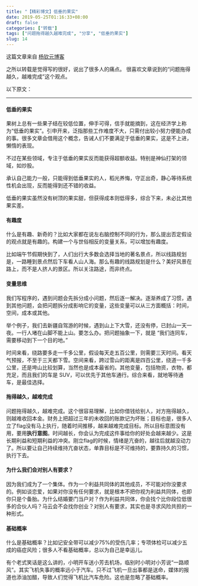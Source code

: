 ```yaml
---
title: "【精彩博文】低垂的果实"
date: 2019-05-25T01:16:33+08:00
draft: false
categories: ["转载"]
tags: ["问题拖得越久越难完成", "分享", "低垂的果实"]
slug: 14
---
```




这篇文章来自 [杨钦元博客](http://yangqinyuan.com/essay/xd.html)

之所以转载是觉得写的很好，说出了很多人的痛点。
很喜欢文章说到的“问题拖得越久，越难完成”这个观点。

以下原文：

---

#### 低垂的果实

果树上总有一些果子结在较低位置，伸手可得，信手就能摘到，这在经济学上称为“低垂的果实”。引申开来，泛指那些工作难度不大，只需付出较小努力便能办成的事。很多文章会借用这个概念，告诫人们不要满足于低垂的果实，这是不上进，懒惰的表现。

不过在某些领域，专注于低垂的果实反而能获得超额收益。特别是神仙打架的领域，如炒股。

承认自己能力一般，只能得到低垂果实的人，稻光养悔，守正出奇，静心等待系统性机会出现，反而能得到还不错的收益。

低垂的果实虽然没有树顶的果实甜，但获得成本则低得多，综合下来，未必比其他果实差。

#### 有趣度

什么是有趣、新奇的？比如大家都在说左右脑控制不同的行为，那么提出否定假设的观点就是有趣的。构建一个与世俗相反的变量关系，可以增加有趣度。

比如端午节假期快到了，人们出行大多数会选择当地的著名景点，所以线路规划是，一路睡到景点然后下车看人山人海。那么有趣的线路规划是什么？美好风景在路上，而不是人挤人的景区。所以关注路途，而非终点。

#### 变量思维

我们写程序的，遇到问题会先拆分成小问题，然后逐一解决。逐渐养成了习惯，遇到其他问题，会把问题拆分成影响它的变量，这些变量可以从三方面概括：时间，空间，成本或其他。

举个例子，我们去新疆自驾游的时候，遇到山上下大雪，还没有停，已封山一天一夜。一行人堵在山脚不能上山。要怎么办。把问题抽象一下，就是 “我们连同车，需要移动到下一个目的地。”

时间来看，绕路要多走一千多公里，假设每天走五百公里，则需要三天时间。看天气预报，不至于三天都下雪。空间来看，跨过雪山的距离是四百公里，绕道一千多公里，还是垮山比较划算，当然也是成本最省的。其他变量，包括物资，衣物，都充足，而且我们的车是 SUV，可以优先于其他车通行。综合来看，就地等待通车，是最佳选择。

#### 拖得越久，越难完成

问题拖得越久，越难完成。这个很容易理解，比如你借钱给别人，对方拖得越久，则越难收回本金。财务上把超过三年的未收回的账款记为坏账；目标也是，很多人立了flag没有马上执行，随着时间推移，越来越难完成目标。所以目标意图没有用，要用**执行意图**。时间越长，你会认为完成这件事给你的好处会越来越少。这是长期利益和短期利益的冲突。刚立flag的时候，情绪是亢奋的，越往后就越没动力了。所以要让自己持续维持亢奋状态，单靠目标是不可维持的，要靠持久的习惯，执行下去。

#### 为什么我们会对别人有要求？

因为我们成为了一个集体。作为一个利益共同体的其他成员，不可能对你没要求的。例如谈恋爱，如果对你没有任何要求，就是根本不把你视为利益共同体，也即你只是个备胎。为什么结婚要门当户对？作为利益共同体，你会找个比你段位低很多的合伙人吗？马云会不会找你创业？对别人有要求，其实也是寻求风险共担的一种形式。

#### 基础概率

什么是基础概率？比如记安全带可以减少75%的受伤几率；专项体检可以减少五成的癌症风险；很多人不看基础概率，总以为自己是幸运儿。

有个老式笑话是这么讲的，小明开车送小芳去机场，临别时小明对小芳说“一路顺风”。其实飞机失事的概率远小于汽车。只不过飞机一旦出事都是送命，媒体的报道也添油加醋，导致人们觉得飞机比汽车危险。这也是忽略了基础概率。